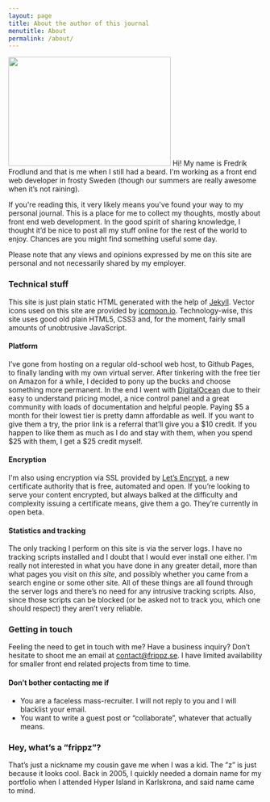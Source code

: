 ```yaml
---
layout: page
title: About the author of this journal
menutitle: About
permalink: /about/
---
```


<img src="//frippz-se.s3.amazonaws.com/my-face.jpeg" alt="" height="216" width="322" class="left"> Hi! My name is Fredrik Frodlund and that is me when I still had a beard. I'm working as a front end web developer in frosty Sweden (though our summers are really awesome when it’s not raining).

If you're reading this, it very likely means you've found your way to my personal journal. This is a place for me to collect my thoughts, mostly about front end web development. In the good spirit of sharing knowledge, I thought it’d be nice to post all my stuff online for the rest of the world to enjoy. Chances are you might find something useful some day.

Please note that any views and opinions expressed by me on this site are personal and not necessarily shared by my employer.

### Technical stuff

This site is just plain static HTML generated with the help of [Jekyll](http://jekyllrb.com/). Vector icons used on this site are provided by [icomoon.io](https://icomoon.io). Technology-wise, this site uses good old plain HTML5, CSS3 and, for the moment, fairly small amounts of unobtrusive JavaScript.

#### Platform

I’ve gone from hosting on a regular old-school web host, to Github Pages, to finally landing with my own virtual server. After tinkering with the free tier on Amazon for a while, I decided to pony up the bucks and choose something more permanent. In the end I went with [DigitalOcean](https://m.do.co/c/2e95857e7f62) due to their easy to understand pricing model, a nice control panel and a great community with loads of documentation and helpful people. Paying $5 a month for their lowest tier is pretty damn affordable as well. If you want to give them a try, the prior link is a referral that’ll give you a $10 credit. If you happen to like them as much as I do and stay with them, when you spend $25 with them, I get a $25 credit myself.

#### Encryption

I'm also using encryption via SSL provided by [Let’s Encrypt](https://letsencrypt.org), a new certificate authority that is free, automated and open. If you’re looking to serve your content encrypted, but always balked at the difficulty and complexity issuing a certificate means, give them a go. They’re currently in open beta.

#### Statistics and tracking

The only tracking I perform on this site is via the server logs. I have no tracking scripts installed and I doubt that I would ever install one either. I'm really not interested in what you have done in any greater detail, more than what pages you visit on _this site_, and possibly whether you came from a search engine or some other site. All of these things are all found through the server logs and there’s no need for any intrusive tracking scripts. Also, since those scripts can be blocked (or be asked not to track you, which one should respect) they aren’t very reliable.

### Getting in touch

Feeling the need to get in touch with me? Have a business inquiry? Don’t hesitate to shoot me an email at [contact@frippz.se](mailto:contact@frippz.se). I have limited availability for smaller front end related projects from time to time.

#### Don’t bother contacting me if

* You are a faceless mass-recruiter. I will not reply to you and I will blacklist your email.
* You want to write a guest post or “collaborate”, whatever that actually means.

### Hey, what’s a ”frippz”?

That’s just a nickname my cousin gave me when I was a kid. The ”z” is just because it looks cool. Back in 2005, I quickly needed a domain name for my portfolio when I attended Hyper Island in Karlskrona, and said name came to mind.

